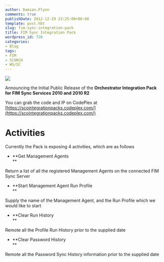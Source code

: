 ```yaml
---
author: Damian.Flynn
comments: true
publishDate: 2012-12-29 23:25:00+00:00
template: post.hbt
slug: fim-sync-integration-pack
title: FIM Sync Integration Pack
wordpress_id: 720
categories:
- Blog
tags:
- FIM
- SCORCH
- WS/SC
---
```


![](http://blogstorage.damianflynn.com/wp-content/uploads/2012/12/122912_0045_FIMSyncInte1.png)

Announcing the Initial Public Release of the **Orchestrator Integration Pack for FIM Sync Services 2010 and 2010 R2**

You can grab the code and IP on CodePlex at [https://scointegrationpacks.codeplex.com/](https://scointegrationpacks.codeplex.com/)

# Activities   


Currently the Pack is exposing 4 activities, which are as follows

  * **Get Management Agents   
**

Return a list of all the registered Management Agents on the connected FIM Sync Server

  * **Start Management Agent Run Profile   
**

Supply the name of the Management Agent, and the Run Profile which we would like to start

  * **Clear Run History   
**

Remote all the Profile Run History prior to the supplied date

  * **Clear Password History   
**

Remote all the Password Sync History information prior to the supplied date
